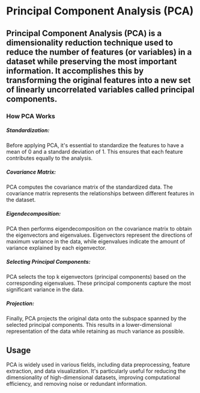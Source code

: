 # Principal Component Analysis (PCA)
## Principal Component Analysis (PCA) is a dimensionality reduction technique used to reduce the number of features (or variables) in a dataset while preserving the most important information. It accomplishes this by transforming the original features into a new set of linearly uncorrelated variables called principal components.

### How PCA Works
##### Standardization:
Before applying PCA, it's essential to standardize the features to have a mean of 0 and a standard deviation of 1. This ensures that each feature contributes equally to the analysis.

##### Covariance Matrix:
PCA computes the covariance matrix of the standardized data. The covariance matrix represents the relationships between different features in the dataset.

##### Eigendecomposition:
PCA then performs eigendecomposition on the covariance matrix to obtain the eigenvectors and eigenvalues. Eigenvectors represent the directions of maximum variance in the data, while eigenvalues indicate the amount of variance explained by each eigenvector.

##### Selecting Principal Components:
PCA selects the top k eigenvectors (principal components) based on the corresponding eigenvalues. These principal components capture the most significant variance in the data.

##### Projection:
Finally, PCA projects the original data onto the subspace spanned by the selected principal components. This results in a lower-dimensional representation of the data while retaining as much variance as possible.

## Usage
PCA is widely used in various fields, including data preprocessing, feature extraction, and data visualization. It's particularly useful for reducing the dimensionality of high-dimensional datasets, improving computational efficiency, and removing noise or redundant information.

